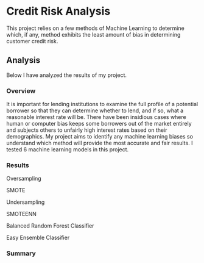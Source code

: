 # Credit Risk Analysis
This project relies on a few methods of Machine Learning to determine which, if any, method exhibits the least amount of bias in determining customer credit risk.

## Analysis ##
Below I have analyzed the results of my project.

### Overview ###
It is important for lending institutions to examine the full profile of a potential borrower so that they can determine whether to lend, and if so, what a reasonable interest rate will be. There have been insidious cases where human or computer bias keeps some borrowers out of the market entirely and subjects others to unfairly high interest rates based on their demographics. My project aims to identify any machine learning biases so understand which method will provide the most accurate and fair results. I tested 6 machine learning models in this project. 

### Results ###

Oversampling

SMOTE

Undersampling

SMOTEENN

Balanced Random Forest Classifier

Easy Ensemble Classifier

### Summary ###

